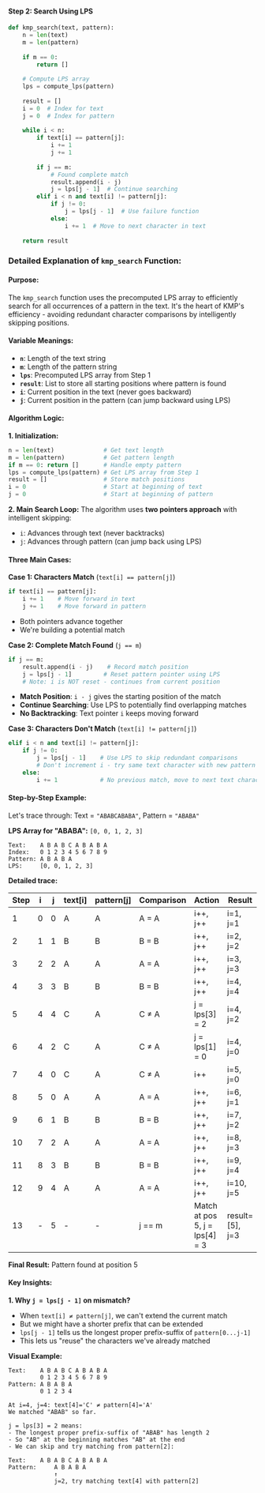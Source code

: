 #### **Step 2: Search Using LPS**
```python
def kmp_search(text, pattern):
    n = len(text)
    m = len(pattern)
    
    if m == 0:
        return []
    
    # Compute LPS array
    lps = compute_lps(pattern)
    
    result = []
    i = 0  # Index for text
    j = 0  # Index for pattern
    
    while i < n:
        if text[i] == pattern[j]:
            i += 1
            j += 1
        
        if j == m:
            # Found complete match
            result.append(i - j)
            j = lps[j - 1]  # Continue searching
        elif i < n and text[i] != pattern[j]:
            if j != 0:
                j = lps[j - 1]  # Use failure function
            else:
                i += 1  # Move to next character in text
    
    return result
```

### **Detailed Explanation of `kmp_search` Function:**

#### **Purpose:**
The `kmp_search` function uses the precomputed LPS array to efficiently search for all occurrences of a pattern in the text. It's the heart of KMP's efficiency - avoiding redundant character comparisons by intelligently skipping positions.

#### **Variable Meanings:**
- **`n`**: Length of the text string
- **`m`**: Length of the pattern string
- **`lps`**: Precomputed LPS array from Step 1
- **`result`**: List to store all starting positions where pattern is found
- **`i`**: Current position in the text (never goes backward)
- **`j`**: Current position in the pattern (can jump backward using LPS)

#### **Algorithm Logic:**

**1. Initialization:**
```python
n = len(text)              # Get text length
m = len(pattern)           # Get pattern length
if m == 0: return []       # Handle empty pattern
lps = compute_lps(pattern) # Get LPS array from Step 1
result = []                # Store match positions
i = 0                      # Start at beginning of text
j = 0                      # Start at beginning of pattern
```

**2. Main Search Loop:**
The algorithm uses **two pointers approach** with intelligent skipping:
- `i`: Advances through text (never backtracks)
- `j`: Advances through pattern (can jump back using LPS)

#### **Three Main Cases:**

**Case 1: Characters Match** (`text[i] == pattern[j]`)
```python
if text[i] == pattern[j]:
    i += 1    # Move forward in text
    j += 1    # Move forward in pattern
```
- Both pointers advance together
- We're building a potential match

**Case 2: Complete Match Found** (`j == m`)
```python
if j == m:
    result.append(i - j)    # Record match position
    j = lps[j - 1]         # Reset pattern pointer using LPS
    # Note: i is NOT reset - continues from current position
```
- **Match Position**: `i - j` gives the starting position of the match
- **Continue Searching**: Use LPS to potentially find overlapping matches
- **No Backtracking**: Text pointer `i` keeps moving forward

**Case 3: Characters Don't Match** (`text[i] != pattern[j]`)
```python
elif i < n and text[i] != pattern[j]:
    if j != 0:
        j = lps[j - 1]    # Use LPS to skip redundant comparisons
        # Don't increment i - try same text character with new pattern position
    else:
        i += 1            # No previous match, move to next text character
```

#### **Step-by-Step Example:**

Let's trace through: Text = `"ABABCABABA"`, Pattern = `"ABABA"`

**LPS Array for "ABABA":** `[0, 0, 1, 2, 3]`

```
Text:    A B A B C A B A B A
Index:   0 1 2 3 4 5 6 7 8 9
Pattern: A B A B A
LPS:     [0, 0, 1, 2, 3]
```

**Detailed trace:**

| Step | i | j | text[i] | pattern[j] | Comparison | Action | Result |
|------|---|---|---------|------------|------------|--------|--------|
| 1 | 0 | 0 | A | A | A = A | i++, j++ | i=1, j=1 |
| 2 | 1 | 1 | B | B | B = B | i++, j++ | i=2, j=2 |
| 3 | 2 | 2 | A | A | A = A | i++, j++ | i=3, j=3 |
| 4 | 3 | 3 | B | B | B = B | i++, j++ | i=4, j=4 |
| 5 | 4 | 4 | C | A | C ≠ A | j = lps[3] = 2 | i=4, j=2 |
| 6 | 4 | 2 | C | A | C ≠ A | j = lps[1] = 0 | i=4, j=0 |
| 7 | 4 | 0 | C | A | C ≠ A | i++ | i=5, j=0 |
| 8 | 5 | 0 | A | A | A = A | i++, j++ | i=6, j=1 |
| 9 | 6 | 1 | B | B | B = B | i++, j++ | i=7, j=2 |
| 10 | 7 | 2 | A | A | A = A | i++, j++ | i=8, j=3 |
| 11 | 8 | 3 | B | B | B = B | i++, j++ | i=9, j=4 |
| 12 | 9 | 4 | A | A | A = A | i++, j++ | i=10, j=5 |
| 13 | - | 5 | - | - | j == m | Match at pos 5, j = lps[4] = 3 | result=[5], j=3 |

**Final Result:** Pattern found at position 5

#### **Key Insights:**

**1. Why `j = lps[j - 1]` on mismatch?**
- When `text[i] ≠ pattern[j]`, we can't extend the current match
- But we might have a shorter prefix that can be extended
- `lps[j - 1]` tells us the longest proper prefix-suffix of `pattern[0...j-1]`
- This lets us "reuse" the characters we've already matched

**Visual Example:**
```
Text:    A B A B C A B A B A
         0 1 2 3 4 5 6 7 8 9
Pattern: A B A B A
         0 1 2 3 4

At i=4, j=4: text[4]='C' ≠ pattern[4]='A'
We matched "ABAB" so far.

j = lps[3] = 2 means:
- The longest proper prefix-suffix of "ABAB" has length 2
- So "AB" at the beginning matches "AB" at the end
- We can skip and try matching from pattern[2]:

Text:    A B A B C A B A B A
Pattern:     A B A B A
             ↑
             j=2, try matching text[4] with pattern[2]
```
